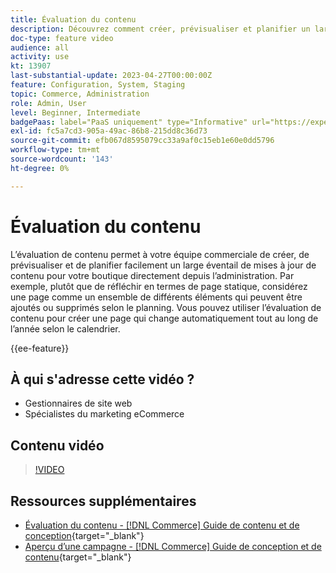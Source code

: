 ```yaml
---
title: Évaluation du contenu
description: Découvrez comment créer, prévisualiser et planifier un large éventail de mises à jour de contenu pour votre boutique directement depuis l’administration.
doc-type: feature video
audience: all
activity: use
kt: 13907
last-substantial-update: 2023-04-27T00:00:00Z
feature: Configuration, System, Staging
topic: Commerce, Administration
role: Admin, User
level: Beginner, Intermediate
badgePaas: label="PaaS uniquement" type="Informative" url="https://experienceleague.adobe.com/fr/docs/commerce/user-guides/product-solutions" tooltip="S’applique uniquement aux projets Adobe Commerce on Cloud (infrastructure PaaS gérée par Adobe) et aux projets On-premise."
exl-id: fc5a7cd3-905a-49ac-86b8-215dd8c36d73
source-git-commit: efb067d8595079cc33a9af0c15eb1e60e0dd5796
workflow-type: tm+mt
source-wordcount: '143'
ht-degree: 0%

---
```


# Évaluation du contenu

L’évaluation de contenu permet à votre équipe commerciale de créer, de prévisualiser et de planifier facilement un large éventail de mises à jour de contenu pour votre boutique directement depuis l’administration. Par exemple, plutôt que de réfléchir en termes de page statique, considérez une page comme un ensemble de différents éléments qui peuvent être ajoutés ou supprimés selon le planning. Vous pouvez utiliser l’évaluation de contenu pour créer une page qui change automatiquement tout au long de l’année selon le calendrier.

{{ee-feature}}

## À qui s&#39;adresse cette vidéo ?

- Gestionnaires de site web
- Spécialistes du marketing eCommerce

## Contenu vidéo

>[!VIDEO](https://video.tv.adobe.com/v/343784?quality=12&learn=on)

## Ressources supplémentaires

- [Évaluation du contenu - [!DNL Commerce] Guide de contenu et de conception](https://experienceleague.adobe.com/docs/commerce-admin/content-design/staging/content-staging.html?lang=fr){target="_blank"}
- [Aperçu d’une campagne - [!DNL Commerce] Guide de conception et de contenu](https://experienceleague.adobe.com/docs/commerce-admin/content-design/staging/content-staging-preview.html?lang=fr){target="_blank"}
